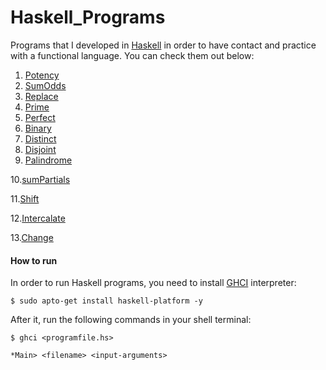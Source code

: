 # Haskell_Programs

Programs that I developed in [Haskell](https://www.haskell.org/) in order to have contact and practice with a functional language. You can check them out below:

1. [Potency](https://github.com/Francis1408/Haskell_Programs/tree/main/Potency)
2. [SumOdds](https://github.com/Francis1408/Haskell_Programs/tree/main/SumOdds)
3. [Replace](https://github.com/Francis1408/Haskell_Programs/tree/main/Replace)
4. [Prime](https://github.com/Francis1408/Haskell_Programs/tree/main/Prime)
5. [Perfect](https://github.com/Francis1408/Haskell_Programs/tree/main/Perfect)
6. [Binary](https://github.com/Francis1408/Haskell_Programs/tree/main/Binary)
7. [Distinct](https://github.com/Francis1408/Haskell_Programs/tree/main/Distinct)
8. [Disjoint](https://github.com/Francis1408/Haskell_Programs/tree/main/Disjoint)
9. [Palindrome](https://github.com/Francis1408/Haskell_Programs/tree/main/Palindrome)

10.[sumPartials](https://github.com/Francis1408/Haskell_Programs/tree/main/sumPartials)

11.[Shift](https://github.com/Francis1408/Haskell_Programs/tree/main/Shift)

12.[Intercalate](https://github.com/Francis1408/Haskell_Programs/tree/main/Intercalate)

13.[Change](https://github.com/Francis1408/Haskell_Programs/tree/main/Change)

#### How to run

In order to run Haskell programs, you need to install [GHCI](https://wiki.haskell.org/Haskell_in_5_steps) interpreter:

```
$ sudo apto-get install haskell-platform -y
```

After it, run the following commands in your shell terminal:
```
$ ghci <programfile.hs>

*Main> <filename> <input-arguments>
```